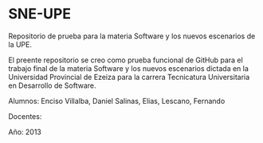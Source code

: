 SNE-UPE
=======

Repositorio de prueba para la materia Software y los nuevos escenarios de la UPE.

El preente repositorio se creo como prueba funcional de GitHub para el trabajo final de la materia Software y los nuevos escenarios dictada en la Universidad Provincial de Ezeiza para la carrera Tecnicatura Universitaria en Desarrollo de Software.

Alumnos: Enciso Villalba, Daniel Salinas, Elias, Lescano, Fernando

Docentes: 

Año: 2013
